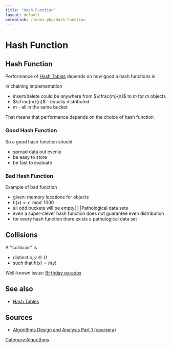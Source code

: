 ```yaml
---
title: "Hash Function"
layout: default
permalink: /index.php/Hash_Function
---
```


# Hash Function

## Hash Function
Performance of [Hash Tables](Hash_Tables) depends on how good a hash functions is

In chaining implementation
- insert/delete could be anywhere from $\cfrac{m}{n}$ to $m$ for $m$ objects
- $\cfrac{m}{n}$ - equally distributed
- $m$ - all in the same bucket

That means that performance depends on the choice of hash function

### Good Hash Function
So a good hash function should
- spread data out evenly
- be easy to store
- be fast to evaluate


### Bad Hash Function
Example of bad function
- given: memory locations for objects
- $h(x) = x \mod 1000$
- all odd buckets will be empty|   | |Pathological data sets
- even a super-clever hash function does not guarantee even distribution
- for every hash function there exists a pathological data set


## Collisions
A ''collision'' is
- distinct $x, y \in U$
- such that $h(x) = h(y)$

Well-known issue: [Birthday paradox](Birthday_paradox)


## See also
- [Hash Tables](Hash_Tables)

## Sources
- [Algorithms Design and Analysis Part 1 (coursera)](Algorithms_Design_and_Analysis_Part_1_(coursera))


[Category:Algorithms](Category_Algorithms)